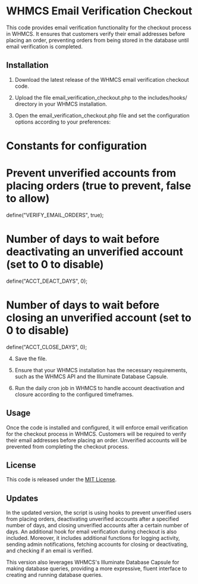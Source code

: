 # WHMCS Email Verification Checkout

This code provides email verification functionality for the checkout process in WHMCS. It ensures that customers verify their email addresses before placing an order, preventing orders from being stored in the database until email verification is completed.

## Installation

1. Download the latest release of the WHMCS email verification checkout code.

2. Upload the file email_verification_checkout.php to the includes/hooks/ directory in your WHMCS installation.

3. Open the email_verification_checkout.php file and set the configuration options according to your preferences:

# Constants for configuration
# Prevent unverified accounts from placing orders (true to prevent, false to allow)
define("VERIFY_EMAIL_ORDERS", true);
# Number of days to wait before deactivating an unverified account (set to 0 to disable)
define("ACCT_DEACT_DAYS", 0);
# Number of days to wait before closing an unverified account (set to 0 to disable)
define("ACCT_CLOSE_DAYS", 0);

4. Save the file.

5. Ensure that your WHMCS installation has the necessary requirements, such as the WHMCS API and the Illuminate Database Capsule.

6. Run the daily cron job in WHMCS to handle account deactivation and closure according to the configured timeframes.

## Usage

Once the code is installed and configured, it will enforce email verification for the checkout process in WHMCS. Customers will be required to verify their email addresses before placing an order. Unverified accounts will be prevented from completing the checkout process.

## License

This code is released under the [MIT License](LICENSE).

## Updates

In the updated version, the script is using hooks to prevent unverified users from placing orders, deactivating unverified accounts after a specified number of days, and closing unverified accounts after a certain number of days. An additional hook for email verification during checkout is also included. Moreover, it includes additional functions for logging activity, sending admin notifications, fetching accounts for closing or deactivating, and checking if an email is verified.

This version also leverages WHMCS's Illuminate Database Capsule for making database queries, providing a more expressive, fluent interface to creating and running database queries.




